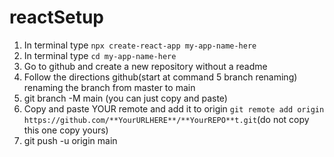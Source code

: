 # reactSetup


1. In terminal type `npx create-react-app my-app-name-here`
2. In terminal type `cd my-app-name-here`
3. Go to github and create a new repository without a readme
4. Follow the directions github(start at command 5 branch renaming)  renaming the branch from master to main
4. git branch -M main (you can just copy and paste)
5. Copy and paste YOUR remote and add it to origin `git remote add origin https://github.com/**YourURLHERE**/**YourREPO**t.git`(do not copy this one copy yours)
6. git push -u origin main
